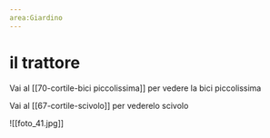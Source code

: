 ```yaml
---
area:Giardino
---
```

# il trattore

Vai al [[70-cortile-bici piccolissima]] per vedere la bici piccolissima

Vai al [[67-cortile-scivolo]] per vederelo scivolo

![[foto_41.jpg]]